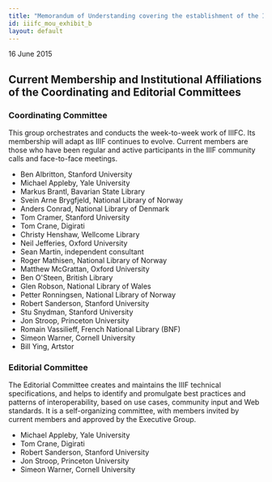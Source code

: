 ```yaml
---
title: "Memorandum of Understanding covering the establishment of the IIIF Consortium - Exhibit B"
id: iiifc_mou_exhibit_b
layout: default
---
```


16 June 2015

## Current Membership and Institutional Affiliations of the Coordinating and Editorial Committees

### Coordinating Committee

This group orchestrates and conducts the week-to-week work of IIIFC. Its membership will adapt as IIIF continues to evolve. Current members are those who have been regular and active participants in the IIIF community calls and face-to-face meetings. 

  * Ben Albritton, Stanford University
  * Michael Appleby, Yale University
  * Markus Brantl, Bavarian State Library
  * Svein Arne Brygfjeld, National Library of Norway
  * Anders Conrad, National Library of Denmark
  * Tom Cramer, Stanford University
  * Tom Crane, Digirati
  * Christy Henshaw, Wellcome Library
  * Neil Jefferies, Oxford University
  * Sean Martin, independent consultant
  * Roger Mathisen, National Library of Norway
  * Matthew McGrattan, Oxford University
  * Ben O'Steen, British Library
  * Glen Robson, National Library of Wales
  * Petter Ronningsen, National Library of Norway
  * Robert Sanderson, Stanford University
  * Stu Snydman, Stanford University
  * Jon Stroop, Princeton University
  * Romain Vassilieff, French National Library (BNF)
  * Simeon Warner, Cornell University
  * Bill Ying, Artstor

### Editorial Committee

The Editorial Committee creates and maintains the IIIF technical specifications, and helps to identify and promulgate best practices and patterns of interoperability, based on use cases, community input and Web standards. It is a self-organizing committee, with members invited by current members and approved by the Executive Group.

  * Michael Appleby, Yale University
  * Tom Crane, Digirati
  * Robert Sanderson, Stanford University 
  * Jon Stroop, Princeton University
  * Simeon Warner, Cornell University

